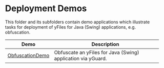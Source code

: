 
# Deployment Demos
  

 This folder and its subfolders contain demo applications which illustrate tasks for deployment of yFiles for Java (Swing) applications, e.g. obfuscation.   

| Demo | Description |
|------|-------------|
|[ObfuscationDemo](../../src/deploy/obfuscation/)| Obfuscate an yFiles for Java (Swing) application via yGuard. |
